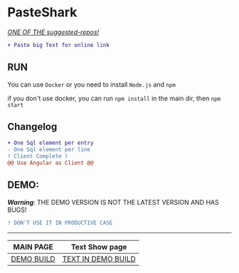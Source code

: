 # PasteShark
[*ONE OF THE suggested-repos!*](https://sharkbyteprojects.github.io/suggested-repos/)

```diff
+ Paste big Text for online link
```

## RUN
You can use `Docker` or you need to install `Node.js` and `npm`

if you don't use docker, you can run `npm install` in the main dir, then `npm start`

## Changelog
```diff
+ One Sql element per entry
- One Sql element per line
! Client Complete !
@@ Use Angular as Client @@
```

## DEMO:
***Warning***: THE DEMO VERSION IS NOT THE LATEST VERSION AND HAS BUGS!

```diff
! DON'T USE IT IN PRODUCTIVE CASE
```

---

MAIN PAGE									| Text Show page
------------------------------------------- | --------------------------------------------------------------------------
[DEMO BUILD](https://pasteshark.glitch.me/)	| [TEXT IN DEMO BUILD](https://pasteshark.glitch.me#ecc84ac050b4001cf143eb1fc99efe9c)

